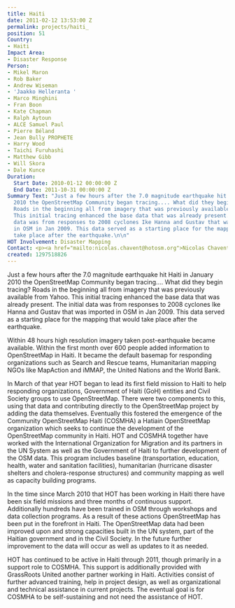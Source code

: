 ```yaml
---
title: Haiti
date: 2011-02-12 13:53:00 Z
permalink: projects/haiti_
position: 51
Country:
- Haiti
Impact Area:
- Disaster Response
Person:
- Mikel Maron
- Rob Baker
- Andrew Wiseman
- 'Jaakko Helleranta '
- Marco Minghini
- Fran Boon
- Kate Chapman
- Ralph Aytoun
- ALCE Samuel Paul
- Pierre Béland
- Jean Bully PROPHETE
- Harry Wood
- Taichi Furuhashi
- Matthew Gibb
- Will Skora
- Dale Kunce
Duration:
  Start Date: 2010-01-12 00:00:00 Z
  End Date: 2011-10-31 00:00:00 Z
Summary Text: "Just a few hours after the 7.0 magnitude earthquake hit Haiti in January
  2010 the OpenStreetMap Community began tracing.... What did they begin tracing?
  Roads in the beginning all from imagery that was previously available from Yahoo.
  This initial tracing enhanced the base data that was already present.  The initial
  data was from responses to 2008 cyclones Ike Hanna and Gustav that was imported
  in OSM in Jan 2009. This data served as a starting place for the mapping that would
  take place after the earthquake.\n\n"
HOT Involvement: Disaster Mapping
Contact: <p><a href="mailto:nicolas.chavent@hotosm.org">Nicolas Chavent</a></p>
created: 1297518826
---
```


<p>Just a few hours after the 7.0 magnitude earthquake hit Haiti in January 2010 the OpenStreetMap Community began tracing.... What did they begin tracing? Roads in the beginning all from imagery that was previously available from Yahoo. This initial tracing enhanced the base data that was already present. The initial data was from responses to 2008 cyclones Ike Hanna and Gustav that was imported in OSM in Jan 2009. This data served as a starting place for the mapping that would take place after the earthquake.</p><p>Within 48 hours high resolution imagery taken post-earthquake became available. Within the first month over 600 people added information to OpenStreetMap in Haiti. It became the default basemap for responding organizations such as Search and Rescue teams, Humanitarian mapping NGOs like MapAction and iMMAP, the United Nations and the World Bank.&nbsp;</p><p>In March of that year HOT began to lead its first field mission to Haiti to help responding organizations, Government of Haiti (GoH) entities and Civil Society groups to use OpenStreetMap. There were two components to this, using that data and contributing directly to the OpenStreetMap project by adding the data themselves. Eventually this fostered the emergence of the Community OpenStreetMap Haiti (COSMHA) a Hatiain OpenStreetMap organization which seeks to continue the development of the OpenStreetMap community in Haiti. HOT and COSMHA together have worked with the International Organization for Migration and its partners in the UN System as well as the Government of Haiti to further development of the OSM data. This program includes baseline (transportation, education, health, water and sanitation facilities), humanitarian (hurricane disaster shelters and cholera-response structures) and community mapping as well as capacity building programs.</p><p>In the time since March 2010 that HOT has been working in Haiti there have been six field missions and three months of continuous support. Additionally hundreds have been trained in OSM through workshops and data collection programs. As a result of these actions OpenStreetMap has been put in the forefront in Haiti. The OpenStreetMap data had been improved upon and strong capacities built in the UN system, part of the Haitian government and in the Civil Society. In the future further improvement to the data will occur as well as updates to it as needed.&nbsp;</p><p>HOT has continued to be active in Haiti through 2011, though primarily in a support role to COSMHA. This support is additionally provided with GrassRoots United another partner working in Haiti. Activities consist of further advanced training, help in project design, as well as organizational and technical assistance in current projects. The eventual goal is for COSMHA to be self-sustaining and not need the assistance of HOT.</p>
